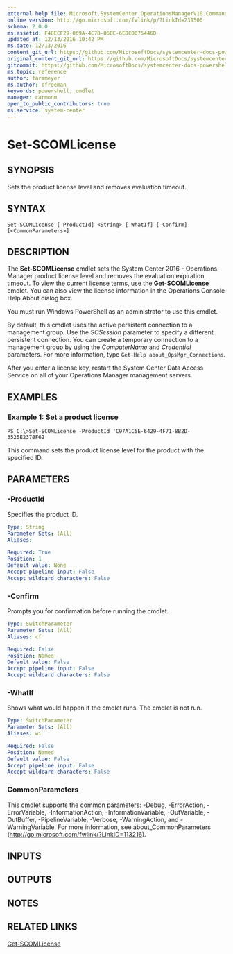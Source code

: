 ```yaml
---
external help file: Microsoft.SystemCenter.OperationsManagerV10.Commands.dll-Help.xml
online version: http://go.microsoft.com/fwlink/p/?LinkId=239500
schema: 2.0.0
ms.assetid: F48ECF29-069A-4C78-86BE-6EDC0075446D
updated_at: 12/13/2016 10:42 PM
ms.date: 12/13/2016
content_git_url: https://github.com/MicrosoftDocs/systemcenter-docs-powershell/blob/master/systemcenter-cmdlets/OperationsManager/v1/Set-SCOMLicense.md
original_content_git_url: https://github.com/MicrosoftDocs/systemcenter-docs-powershell/blob/master/systemcenter-cmdlets/OperationsManager/v1/Set-SCOMLicense.md
gitcommit: https://github.com/MicrosoftDocs/systemcenter-docs-powershell/blob/ea9507ac2178040476af5407227db8cb97701ea9/systemcenter-cmdlets/OperationsManager/v1/Set-SCOMLicense.md
ms.topic: reference
author: tarameyer
ms.author: cfreeman
keywords: powershell, cmdlet
manager: carmonm
open_to_public_contributors: true
ms.service: system-center
---
```


# Set-SCOMLicense

## SYNOPSIS
Sets the product license level and removes evaluation timeout.

## SYNTAX

```
Set-SCOMLicense [-ProductId] <String> [-WhatIf] [-Confirm] [<CommonParameters>]
```

## DESCRIPTION
The **Set-SCOMLicense** cmdlet sets the System Center 2016 - Operations Manager product license level and removes the evaluation expiration timeout.
To view the current license terms, use the **Get-SCOMLicense** cmdlet.
You can also view the license information in the Operations Console Help About dialog box.

You must run Windows PowerShell as an administrator to use this cmdlet.

By default, this cmdlet uses the active persistent connection to a management group.
Use the *SCSession* parameter to specify a different persistent connection.
You can create a temporary connection to a management group by using the *ComputerName* and *Credential* parameters.
For more information, type `Get-Help about_OpsMgr_Connections`.

After you enter a license key, restart the System Center Data Access Service on all of your Operations Manager management servers.

## EXAMPLES

### Example 1: Set a product license
```
PS C:\>Set-SCOMLicense -ProductId 'C97A1C5E-6429-4F71-8B2D-3525E237BF62'
```

This command sets the product license level for the product with the specified ID.

## PARAMETERS

### -ProductId
Specifies the product ID.

```yaml
Type: String
Parameter Sets: (All)
Aliases: 

Required: True
Position: 1
Default value: None
Accept pipeline input: False
Accept wildcard characters: False
```

### -Confirm
Prompts you for confirmation before running the cmdlet.

```yaml
Type: SwitchParameter
Parameter Sets: (All)
Aliases: cf

Required: False
Position: Named
Default value: False
Accept pipeline input: False
Accept wildcard characters: False
```

### -WhatIf
Shows what would happen if the cmdlet runs.
The cmdlet is not run.

```yaml
Type: SwitchParameter
Parameter Sets: (All)
Aliases: wi

Required: False
Position: Named
Default value: False
Accept pipeline input: False
Accept wildcard characters: False
```

### CommonParameters
This cmdlet supports the common parameters: -Debug, -ErrorAction, -ErrorVariable, -InformationAction, -InformationVariable, -OutVariable, -OutBuffer, -PipelineVariable, -Verbose, -WarningAction, and -WarningVariable. For more information, see about_CommonParameters (http://go.microsoft.com/fwlink/?LinkID=113216).

## INPUTS

## OUTPUTS

## NOTES

## RELATED LINKS

[Get-SCOMLicense](xref:OperationsManager/v1/Get-SCOMLicense.md)


